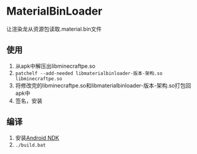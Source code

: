 # MaterialBinLoader
让渲染龙从资源包读取.material.bin文件

## 使用
1. 从apk中解压出libminecraftpe.so
2. `patchelf --add-needed libmaterialbinloader-版本-架构.so libminecraftpe.so`
3. 将修改完的libminecraftpe.so和libmaterialbinloader-版本-架构.so打包回apk中
4. 签名，安装

## 编译
1. 安装[Android NDK](https://developer.android.google.cn/ndk/downloads/index.html)
2. `./build.bat`
